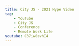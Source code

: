 ```yaml
---
title: City JS - 2021 Hype Video
tag:
    - YouTube
    - City JS
    - Conference
    - Remote Work Life
youtube: C37iw8svhI4
---
```

